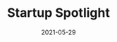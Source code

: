 ---
title: Startup Spotlight 
date: 2021-05-29
published: true
tags: ['Spotlight', 'Hub & Spoke']
series: false
cover_image: ./images/aircrft-blog-in-a-box-cover-0.png
canonical_url: false
description: Aircrft.com launches it's own blog Hub & Spoke with Blog-in-a-Box. 
---
